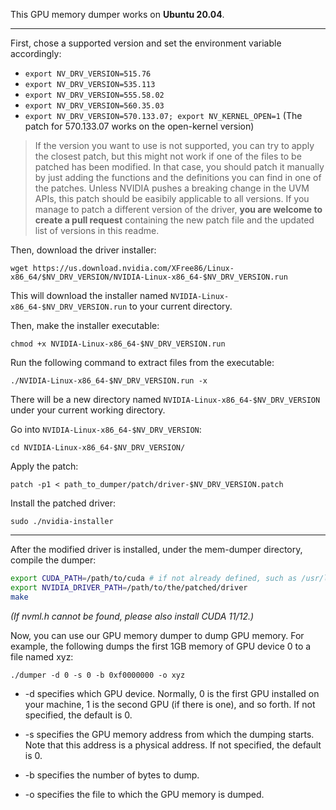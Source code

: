 This GPU memory dumper works on **Ubuntu 20.04**.

---

First, chose a supported version and set the environment variable accordingly:

- `export NV_DRV_VERSION=515.76`
- `export NV_DRV_VERSION=535.113`
- `export NV_DRV_VERSION=555.58.02`
- `export NV_DRV_VERSION=560.35.03`
- `export NV_DRV_VERSION=570.133.07; export NV_KERNEL_OPEN=1` (The patch for 570.133.07 works on the open-kernel version)

> If the version you want to use is not supported, you can try to apply the closest patch, but this might not work if one of the files to be patched has been modified.
> In that case, you should patch it manually by just adding the functions and the definitions you can find in one of the patches.
> Unless NVIDIA pushes a breaking change in the UVM APIs, this patch should be easibily applicable to all versions.
> If you manage to patch a different version of the driver, **you are welcome to create a pull request** containing the new patch file and the updated list of versions in this readme.

Then, download the driver installer:

```
wget https://us.download.nvidia.com/XFree86/Linux-x86_64/$NV_DRV_VERSION/NVIDIA-Linux-x86_64-$NV_DRV_VERSION.run 
```

This will download the installer named `NVIDIA-Linux-x86_64-$NV_DRV_VERSION.run` to your current directory.

Then, make the installer executable:

```
chmod +x NVIDIA-Linux-x86_64-$NV_DRV_VERSION.run
```

Run the following command to extract files from the executable:

```
./NVIDIA-Linux-x86_64-$NV_DRV_VERSION.run -x
```

There will be a new directory named `NVIDIA-Linux-x86_64-$NV_DRV_VERSION` under your current working directory. 

Go into `NVIDIA-Linux-x86_64-$NV_DRV_VERSION`:

```
cd NVIDIA-Linux-x86_64-$NV_DRV_VERSION/
```

Apply the patch:

```
patch -p1 < path_to_dumper/patch/driver-$NV_DRV_VERSION.patch
```

Install the patched driver:

```
sudo ./nvidia-installer
```

---

After the modified driver is installed, under the mem-dumper directory, compile the dumper:

```bash
export CUDA_PATH=/path/to/cuda # if not already defined, such as /usr/local/cuda
export NVIDIA_DRIVER_PATH=/path/to/the/patched/driver
make
```

*(If nvml.h cannot be found, please also install CUDA 11/12.)*

Now, you can use our GPU memory dumper to dump GPU memory. For example, the following dumps the first 1GB memory of GPU device 0 to a file named xyz:

```
./dumper -d 0 -s 0 -b 0xf0000000 -o xyz
```

- -d specifies which GPU device. Normally, 0 is the first GPU installed on your machine, 1 is the second GPU (if there is one), and so forth. If not specified, the default is 0.

- -s specifies the GPU memory address from which the dumping starts. Note that this address is a physical address. If not specified, the default is 0.

- -b specifies the number of bytes to dump. 

- -o specifies the file to which the GPU memory is dumped. 
